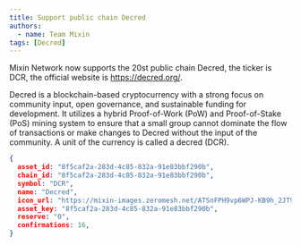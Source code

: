 ```yaml
---
title: Support public chain Decred
authors:  
  - name: Team Mixin
tags: [Decred]
---
```


Mixin Network now supports the 20st public chain Decred, the ticker is DCR, the official website is <https://decred.org/>.

Decred is a blockchain-based cryptocurrency with a strong focus on community input, open governance, and sustainable funding for development. It utilizes a hybrid Proof-of-Work (PoW) and Proof-of-Stake (PoS) mining system to ensure that a small group cannot dominate the flow of transactions or make changes to Decred without the input of the community. A unit of the currency is called a decred (DCR).



```json
{
  asset_id: "8f5caf2a-283d-4c85-832a-91e83bbf290b",
  chain_id: "8f5caf2a-283d-4c85-832a-91e83bbf290b",
  symbol: "DCR",
  name: "Decred",
  icon_url: "https://mixin-images.zeromesh.net/ATSnFPH9vp6WPJ-KB9h_2JT93519YUPBbbbgAbPJBStlF3tFkP70iiZqDGi8ha-LssoqHMdRItF2_Un4FbglYMI=s128";;,
  asset_key: "8f5caf2a-283d-4c85-832a-91e83bbf290b",
  reserve: "0",
  confirmations: 16,
}
```
